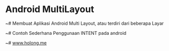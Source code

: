 Android MultiLayout
===================

~# Membuat Aplikasi Android Multi Layout, atau terdiri dari beberapa Layar

~# Contoh Sederhana Penggunaan INTENT pada android

~# www.holong.me


